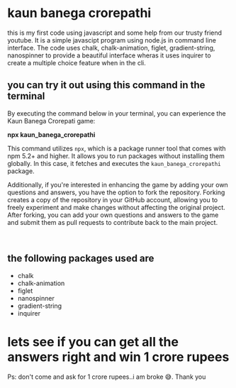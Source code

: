 <h1> kaun banega crorepathi </h1>
this is my first code using javascript and some help from our trusty friend youtube.
It is a simple javascipt program using node.js in command line interface.
The code uses chalk, chalk-animation, figlet, gradient-string, nanospinner to provide a beautiful interface wheras it uses inquirer to create a multiple choice feature when in the cli.

<br />
<h2>you can try it out using this command in the terminal</h2>
<p>By executing the command below in your terminal, you can experience the Kaun Banega Crorepati game:</p>
<b>npx kaun_banega_crorepathi</b>
<br />

<p>This command utilizes <code>npx</code>, which is a package runner tool that comes with npm 5.2+ and higher. It allows you to run packages without installing them globally. In this case, it fetches and executes the <code>kaun_banega_crorepathi</code> package.</p>

<p>Additionally, if you're interested in enhancing the game by adding your own questions and answers, you have the option to fork the repository. Forking creates a copy of the repository in your GitHub account, allowing you to freely experiment and make changes without affecting the original project. After forking, you can add your own questions and answers to the game and submit them as pull requests to contribute back to the main project.</p>

<br />
<h2> the following packages used are </h2>
<ul>
<li>chalk</li>
<li>chalk-animation</li>
<li>figlet</li>
<li>nanospinner</li>
<li>gradient-string</li>
<li>inquirer</li>
</ul>

<h1>lets see if you can get all the answers right and win 1 crore rupees</h1>

Ps: don't come and ask for 1 crore rupees..i am broke 😅.
Thank you
